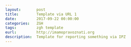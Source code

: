 ```yaml
---
layout:       post
title:        Template via URL 1
date:         2017-09-22 00:00:00
categories:   ZGH
tags:         zgh template
eurl:         http://imamopravoznati.org
description:  Template for reporting something via IPZ
---
```

